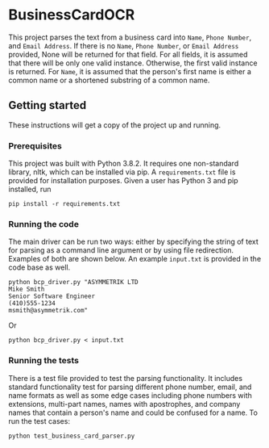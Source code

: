 # BusinessCardOCR
This project parses the text from a business card into `Name`, `Phone Number`, and `Email Address`. If there is no `Name`, `Phone Number`, or `Email Address` provided, None will be returned for that field. For all fields, it is assumed that there will be only one valid instance. Otherwise, the first valid instance is returned. For `Name`, it is assumed that the person's first name is either a common name or a shortened substring of a common name.

## Getting started
These instructions will get a copy of the project up and running.

### Prerequisites
This project was built with Python 3.8.2. It requires one non-standard library, nltk, which can be installed via pip. A `requirements.txt` file is provided for installation purposes. Given a user has Python 3 and pip installed, run

```
pip install -r requirements.txt
```

### Running the code
The main driver can be run two ways: either by specifying the string of text for parsing as a command line argument or by using file redirection. Examples of both are shown below. An example `input.txt` is provided in the code base as well.
```
python bcp_driver.py "ASYMMETRIK LTD
Mike Smith
Senior Software Engineer
(410)555-1234
msmith@asymmetrik.com"
```
Or
```
python bcp_driver.py < input.txt
```

### Running the tests
There is a test file provided to test the parsing functionality. It includes standard functionality test for parsing different phone number, email, and name formats as well as some edge cases including phone numbers with extensions, multi-part names, names with apostrophes, and company names that contain a person's name and could be confused for a name. To run the test cases:
```
python test_business_card_parser.py
```
